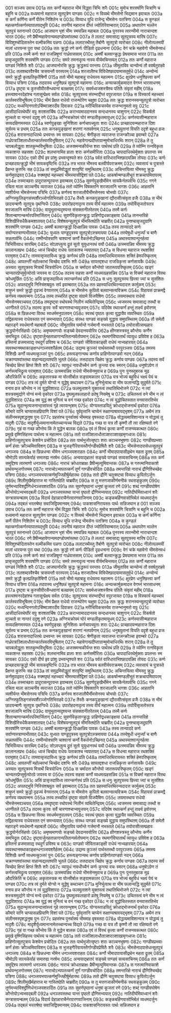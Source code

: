 001	सञ्जय उवाच
001a	ततः कर्णो महाराज भीमं विद्ध्वा त्रिभिः शरैः
001c	मुमोच शरवर्षाणि चित्राणि च बहूनि च
002a	वध्यमानो महाराज सूतपुत्रेण पाण्डवः
002c	न विव्यथे भीमसेनो भिद्यमान इवाचलः
003a	स कर्णं कर्णिना कर्णे पीतेन निशितेन च
003c	विव्याध युधि राजेन्द्र भीमसेनः पतत्रिणा
004a	स कुण्डलं महत्कर्णात्कर्णस्यापातयद्भुवि
004c	तपनीयं महाराज दीप्तं ज्योतिरिवाम्बरात्
005a	अथापरेण भल्लेन सूतपुत्रं स्तनान्तरे
005c	आजघान भृशं भीमः स्मयन्निव महाबलः
006a	पुनरस्य त्वरन्भीमो नाराचान्दश भारत
006c	रणे प्रैषीन्महावेगान्यमदण्डोपमांस्तथा
007a	ते ललाटं समासाद्य सूतपुत्रस्य मारिष
007c	विविशुश्चोदितास्तेन वल्मीकमिव पन्नगाः
008a	ललाटस्थैस्तु तैर्बाणैः सूतपुत्रो व्यरोचत
008c	नीलोत्पलमयीं मालां धारयन्स पुरा यथा
009a	ततः क्रुद्धो रणे कर्णः पीडितो दृढधन्वना
009c	वेगं चक्रे महावेगो भीमसेनवधं प्रति
010a	तस्मै कर्णः शतं राजन्निषूणां गार्ध्रवाससाम्
010c	अमर्षी बलवान्क्रुद्धः प्रेषयामास भारत
011a	ततः प्रासृजदुग्राणि शरवर्षाणि पाण्डवः
011c	समरे तमनादृत्य नास्य वीर्यमचिन्तयत्
012a	ततः कर्णो महाराज पाण्डवं निशितैः शरैः
012c	आजघानोरसि क्रुद्धः क्रुद्धरूपं परन्तपः
013a	जीमूताविव चान्योन्यं तौ ववर्षतुराहवे
013c	तलशब्दरवैश्चैव त्रासयन्तौ परस्परम्
014a	शरजालैश्च विविधैश्छादयामासतुर्मृधे
014c	अन्योन्यं समरे क्रुद्धौ कृतप्रतिकृतैषिणौ
015a	ततो भीमो महाबाहू राधेयस्य महात्मनः
015c	क्षुरप्रेण धनुश्छित्त्वा कर्णं विव्याध पत्रिणा
016a	तदपास्य धनुश्छिन्नं सूतपुत्रो महामनाः
016c	अन्यत्कार्मुकमादत्त वेगघ्नं भारसाधनम्
017a	दृष्ट्वा च कुरुसौवीरसैन्धवानां बलक्षयम्
017c	सवर्मध्वजशस्त्रैश्च पतितैः संवृतां महीम्
018a	हस्त्यश्वनरदेहांश्च गतासून्प्रेक्ष्य सर्वतः
018c	सूतपुत्रस्य संरम्भाद्दीप्तं वपुरजायत
019a	स विस्फार्य महच्चापं कार्तस्वरविभूषितम्
019c	भीमं प्रैक्षत राधेयो राजन्घोरेण चक्षुषा
020a	ततः क्रुद्धः शरानस्यन्सूतपुत्रो व्यरोचत
020c	मध्यन्दिनगतोऽर्चिष्माञ्शरदीव दिवाकरः
021a	मरीचिविकचस्येव राजन्भानुमतो वपुः
021c	आसीदाधिरथेर्घोरं वपुः शरशतार्चिषः
022a	कराभ्यामाददानस्य सन्दधानस्य चाशुगान्
022c	विकर्षतो मुञ्चतो वा नान्तरं ददृशू रणे
023a	अग्निचक्रोपमं घोरं मण्डलीकृतमायुधम्
023c	कर्णस्यासीन्महाराज सव्यदक्षिणमस्यतः
024a	स्वर्णपुङ्खाः सुनिशिताः कर्णचापच्युताः शराः
024c	प्राच्छादयन्महाराज दिशः सूर्यस्य च प्रभाम्
025a	ततः कनकपुङ्खानां शराणां नतपर्वणाम्
025c	धनुश्च्युतानां वियति ददृशे बहुधा व्रजः
026a	शरासनादाधिरथेः प्रभवन्तः स्म सायकाः
026c	श्रेणीकृता व्यराजन्त राजन्क्रौञ्चा इवाम्बरे
027a	गार्ध्रपत्राञ्शिलाधौतान्कार्तस्वरविभूषितान्
027c	महावेगान्प्रदीप्ताग्रान्मुमोचाधिरथिः शरान्
028a	ते तु चापबलोद्धूताः शातकुम्भविभूषिताः
028c	अजस्रमन्वकीर्यन्त शराः पार्थरथं प्रति
029a	ते व्योम्नि रत्नविकृता व्यकाशन्त सहस्रशः
029c	शलभानामिव व्राताः शराः कर्णसमीरिताः
030a	चापादाधिरथेर्मुक्ताः प्रपतन्तः स्म सायकाः
030c	एको दीर्घ इव प्रांशुः प्रभवन्दृश्यते शरः
031a	पर्वतं वारिधाराभिश्छादयन्निव तोयदः
031c	कर्णः प्राच्छादयत्क्रुद्धो भीमं सायकवृष्टिभिः
032a	तत्र भारत भीमस्य बलवीर्यपराक्रमम्
032c	व्यवसायं च पुत्रास्ते प्रैक्षन्त कुरुभिः सह
033a	तां समुद्रमिवोद्धूतां शरवृष्टिं समुत्थिताम्
033c	अचिन्तयित्वा भीमस्तु क्रुद्धः कर्णमुपाद्रवत्
034a	रुक्मपृष्ठं महच्चापं भीमस्यासीद्विशां पते
034c	आकर्षान्मण्डलीभूतं शक्रचापमिवापरम्
034e	तस्माच्छराः प्रादुरासन्पूरयन्त इवाम्बरम्
035a	सुवर्णपुङ्खैर्भीमेन सायकैर्नतपर्वभिः
035c	गगने रचिता माला काञ्चनीव व्यराजत
036a	ततो व्योम्नि विषक्तानि शरजालानि भागशः
036c	आहतानि व्यशीर्यन्त भीमसेनस्य पत्रिभिः
037a	कर्णस्य शरजालौघैर्भीमसेनस्य चोभयोः
037c	अग्निस्फुलिङ्गसंस्पर्शैरञ्जोगतिभिराहवे
037e	तैस्तैः कनकपुङ्खानां द्यौरासीत्संवृता व्रजैः
038a	स भीमं छादयन्बाणैः सूतपुत्रः पृथग्विधैः
038c	उपारोहदनादृत्य तस्य वीर्यं महात्मनः
039a	तयोर्विसृजतोस्तत्र शरजालानि मारिष
039c	वायुभूतान्यदृश्यन्त संसक्तानीतरेतरम्
040a	तस्मै कर्णः शितान्बाणान्कर्मारपरिमार्जितान्
040c	सुवर्णविकृतान्क्रुद्धः प्राहिणोद्वधकाङ्क्षया
041a	तानन्तरिक्षे विशिखैस्त्रिधैकैकमशातयत्
041c	विशेषयन्सूतपुत्रं भीमस्तिष्ठेति चाब्रवीत्
042a	पुनश्चासृजदुग्राणि शरवर्षाणि पाण्डवः
042c	अमर्षी बलवान्क्रुद्धो दिधक्षन्निव पावकः
043a	तस्य तान्याददे कर्णः सर्वाण्यस्त्राण्यभीतवत्
043c	युध्यतः पाण्डुपुत्रस्य सूतपुत्रोऽस्त्रमायया
044a	तस्येषुधी धनुर्ज्यां च बाणैः सन्नतपर्वभिः
044c	रश्मीन्योक्त्राणि चाश्वानां कर्णो वैकर्तनोऽच्छिनत्
045a	अथास्याश्वान्पुनर्हत्वा त्रिभिर्विव्याध सारथिम्
045c	सोऽवप्लुत्य द्रुतं सूतो युयुधानरथं ययौ
046a	उत्स्मयन्निव भीमस्य क्रुद्धः कालानलप्रभः
046c	ध्वजं चिच्छेद राधेयः पताकाश्च न्यपातयत्
047a	स विधन्वा महाराज रथशक्तिं परामृशत्
047c	तामवासृजदाविध्य क्रुद्धः कर्णरथं प्रति
048a	तामाधिरथिरायस्तः शक्तिं हेमपरिष्कृताम्
048c	आपतन्तीं महोल्काभां चिच्छेद दशभिः शरैः
049a	सापतद्दशधा राजन्निकृत्ता कर्णसायकैः
049c	अस्यतः सूतपुत्रस्य मित्रार्थे चित्रयोधिनः
050a	स चर्मादत्त कौन्तेयो जातरूपपरिष्कृतम्
050c	खड्गं चान्यतरप्रेप्सुर्मृत्योरग्रे जयस्य वा
050e	तदस्य सहसा कर्णो व्यधमत्प्रहसन्निव
051a	स विचर्मा महाराज विरथः क्रोधमूर्छितः
051c	असिं प्रासृजदाविध्य त्वरन्कर्णरथं प्रति
052a	स धनुः सूतपुत्रस्य छित्त्वा ज्यां च सुसंशितः
052c	अपतद्भुवि निस्त्रिंशश्च्युतः सर्प इवाम्बरात्
053a	ततः प्रहस्याधिरथिरन्यदादत्त कार्मुकम्
053c	शत्रुघ्नं समरे क्रुद्धो दृढज्यं वेगवत्तरम्
054a	स भीमसेनः कुपितो बलवान्सत्यविक्रमः
054c	विहायसं प्राक्रमद्वै कर्णस्य व्यथयन्मनः
055a	तस्य तच्चरितं दृष्ट्वा संग्रामे विजयैषिणः
055c	लयमास्थाय राधेयो भीमसेनमवञ्चयत्
056a	तमदृष्ट्वा रथोपस्थे निलीनं व्यथितेन्द्रियम्
056c	ध्वजमस्य समासाद्य तस्थौ स धरणीतले
057a	तदस्य कुरवः सर्वे चारणाश्चाभ्यपूजयन्
057c	यदियेष रथात्कर्णं हन्तुं तार्क्ष्य इवोरगम्
058a	स छिन्नधन्वा विरथः स्वधर्ममनुपालयन्
058c	स्वरथं पृष्ठतः कृत्वा युद्धायैव व्यवस्थितः
059a	तद्विहत्यास्य राधेयस्तत एनं समभ्ययात्
059c	संरब्धः पाण्डवं सङ्ख्ये युद्धाय समुपस्थितम्
060a	तौ समेतौ महारङ्गे स्पर्धमानौ महाबलौ
060c	जीमूताविव घर्मान्ते गर्जमानौ नभस्तले
061a	तयोरासीत्सम्प्रहारः क्रुद्धयोर्नरसिंहयोः
061c	अमृष्यमाणयोः सङ्ख्ये देवदानवयोरिव
062a	क्षीणशस्त्रस्तु कौन्तेयः कर्णेन समभिद्रुतः
062c	दृष्ट्वार्जुनहतान्नागान्पतितान्पर्वतोपमान्
062e	रथमार्गविघातार्थं व्यायुधः प्रविवेश ह
063a	हस्तिनां व्रजमासाद्य रथदुर्गं प्रविश्य च
063c	पाण्डवो जीविताकाङ्क्षी राधेयं नाभ्यहारयत्
064a	व्यवस्थानमथाकाङ्क्षन्धनञ्जयशरैर्हतम्
064c	उद्यम्य कुञ्जरं पार्थस्तस्थौ परपुरञ्जयः
065a	तमस्य विशिखैः कर्णो व्यधमत्कुञ्जरं पुनः
065c	हस्त्यङ्गान्यथ कर्णाय प्राहिणोत्पाण्डवो नदन्
066a	चक्राण्यश्वांस्तथा वाहान्यद्यत्पश्यति भूतले
066c	तत्तदादाय चिक्षेप क्रुद्धः कर्णाय पाण्डवः
067a	तदस्य सर्वं चिच्छेद क्षिप्तं क्षिप्तं शितैः शरैः
067c	व्यायुधं नावधीच्चैनं कर्णः कुन्त्या वचः स्मरन्
068a	धनुषोऽग्रेण तं कर्णस्त्वभिद्रुत्य परामृशत्
068c	उत्स्मयन्निव राधेयो भीमसेनमुवाच ह
069a	पुनः पुनस्तूबरक मूढ औदरिकेति च
069c	अकृतास्त्रक मा योत्सीर्बाल सङ्ग्रामकातर
070a	यत्र भोज्यं बहुविधं भक्ष्यं पेयं च पाण्डव
070c	तत्र त्वं दुर्मते योग्यो न युद्धेषु कथञ्चन
071a	मुनिर्भूत्वाथ वा भीम फलान्यद्धि सुदुर्मते
071c	वनाय व्रज कौन्तेय न त्वं युद्धविशारदः
072a	फलमूलाशने युक्तस्त्वं तथातिथिभोजने
072c	न त्वां शस्त्रसमुद्योगे योग्यं मन्ये वृकोदर
073a	पुष्पमूलफलाहारो व्रतेषु नियमेषु च
073c	उचितस्त्वं वने भीम न त्वं युद्धविशारदः
074a	क्व युद्धं क्व मुनित्वं च वनं गच्छ वृकोदर
074c	न त्वं युद्धोचितस्तात वनवासरतिर्भव
075a	सूदान्भृत्यजनान्दासांस्त्वं गृहे त्वरयन्भृशम्
075c	योग्यस्ताडयितुं क्रोधाद्भोजनार्थं वृकोदर
076a	कौमारे यानि चाप्यासन्नप्रियाणि विशां पते
076c	पूर्ववृत्तानि चाप्येनं रूक्षाण्यश्रावयद्भृशम्
077a	अथैनं तत्र संलीनमस्पृशद्धनुषा पुनः
077c	प्रहसंश्च पुनर्वाक्यं भीममाह वृषस्तदा
078a	योद्धव्यमाविशान्यत्र न योद्धव्यं तु मादृशैः
078c	मादृशैर्युध्यमानानामेतच्चान्यच्च विद्यते
079a	गच्छ वा यत्र तौ कृष्णौ तौ त्वा रक्षिष्यतो रणे
079c	गृहं वा गच्छ कौन्तेय किं ते युद्धेन बालक
080a	एवं तं विरथं कृत्वा कर्णो राजन्व्यकत्थत
080c	प्रमुखे वृष्णिसिंहस्य पार्थस्य च महात्मनः
081a	ततो राजञ्शिलाधौताञ्शराञ्शाखामृगध्वजः
081c	प्राहिणोत्सूतपुत्राय केशवेन प्रचोदितः
082a	ततः पार्थभुजोत्सृष्टाः शराः काञ्चनभूषणाः
082c	गाण्डीवप्रभवाः कर्णं हंसाः क्रौञ्चमिवाविशन्
083a	स भुजङ्गैरिवायस्तैर्गाण्डीवप्रेषितैः शरैः
083c	भीमसेनादपासेधत्सूतपुत्रं धनञ्जयः
084a	स छिन्नधन्वा भीमेन धनञ्जयशराहतः
084c	कर्णो भीमादपायासीद्रथेन महता द्रुतम्
085a	भीमोऽपि सात्यकेर्वाहं समारुह्य नरर्षभः
085c	अन्वयाद्भ्रातरं सङ्ख्ये पाण्डवं सव्यसाचिनम्
086a	ततः कर्णं समुद्दिश्य त्वरमाणो धनञ्जयः
086c	नाराचं क्रोधताम्राक्षः प्रैषीन्मृत्युमिवान्तकः
087a	स गरुत्मानिवाकाशे प्रार्थयन्भुजगोत्तमम्
087c	नाराचोऽभ्यपतत्कर्णं तूर्णं गाण्डीवचोदितः
088a	तमन्तरिक्षे नाराचं द्रौणिश्चिच्छेद पत्रिणा
088c	धनञ्जयभयात्कर्णमुज्जिहीर्षुर्महारथः
089a	ततो द्रौणिं चतुःषष्ट्या विव्याध कुपितोऽर्जुनः
089c	शिलीमुखैर्महाराज मा गास्तिष्ठेति चाब्रवीत्
090a	स तु मत्तगजाकीर्णमनीकं रथसङ्कुलम्
090c	तूर्णमभ्याविशद्द्रौणिर्धनञ्जयशरार्दितः
091a	ततः सुवर्णपृष्ठानां धनुषां कूजतां रणे
091c	शब्दं गाण्डीवघोषेण कौन्तेयोऽभ्यभवद्बली
092a	धनञ्जयस्तथा यान्तं पृष्ठतो द्रौणिमभ्ययात्
092c	नातिदीर्घमिवाध्वानं शरैः सन्त्रासयन्बलम्
093a	विदार्य देहान्नाराचैर्नरवारणवाजिनाम्
093c	कङ्कबर्हिणवासोभिर्बलं व्यधमदर्जुनः
094a	तद्बलं भरतश्रेष्ठ सवाजिद्विपमानवम्
094c	पाकशासनिरायस्तः पार्थः सन्निजघान ह
001	सञ्जय उवाच
001a	ततः कर्णो महाराज भीमं विद्ध्वा त्रिभिः शरैः
001c	मुमोच शरवर्षाणि चित्राणि च बहूनि च
002a	वध्यमानो महाराज सूतपुत्रेण पाण्डवः
002c	न विव्यथे भीमसेनो भिद्यमान इवाचलः
003a	स कर्णं कर्णिना कर्णे पीतेन निशितेन च
003c	विव्याध युधि राजेन्द्र भीमसेनः पतत्रिणा
004a	स कुण्डलं महत्कर्णात्कर्णस्यापातयद्भुवि
004c	तपनीयं महाराज दीप्तं ज्योतिरिवाम्बरात्
005a	अथापरेण भल्लेन सूतपुत्रं स्तनान्तरे
005c	आजघान भृशं भीमः स्मयन्निव महाबलः
006a	पुनरस्य त्वरन्भीमो नाराचान्दश भारत
006c	रणे प्रैषीन्महावेगान्यमदण्डोपमांस्तथा
007a	ते ललाटं समासाद्य सूतपुत्रस्य मारिष
007c	विविशुश्चोदितास्तेन वल्मीकमिव पन्नगाः
008a	ललाटस्थैस्तु तैर्बाणैः सूतपुत्रो व्यरोचत
008c	नीलोत्पलमयीं मालां धारयन्स पुरा यथा
009a	ततः क्रुद्धो रणे कर्णः पीडितो दृढधन्वना
009c	वेगं चक्रे महावेगो भीमसेनवधं प्रति
010a	तस्मै कर्णः शतं राजन्निषूणां गार्ध्रवाससाम्
010c	अमर्षी बलवान्क्रुद्धः प्रेषयामास भारत
011a	ततः प्रासृजदुग्राणि शरवर्षाणि पाण्डवः
011c	समरे तमनादृत्य नास्य वीर्यमचिन्तयत्
012a	ततः कर्णो महाराज पाण्डवं निशितैः शरैः
012c	आजघानोरसि क्रुद्धः क्रुद्धरूपं परन्तपः
013a	जीमूताविव चान्योन्यं तौ ववर्षतुराहवे
013c	तलशब्दरवैश्चैव त्रासयन्तौ परस्परम्
014a	शरजालैश्च विविधैश्छादयामासतुर्मृधे
014c	अन्योन्यं समरे क्रुद्धौ कृतप्रतिकृतैषिणौ
015a	ततो भीमो महाबाहू राधेयस्य महात्मनः
015c	क्षुरप्रेण धनुश्छित्त्वा कर्णं विव्याध पत्रिणा
016a	तदपास्य धनुश्छिन्नं सूतपुत्रो महामनाः
016c	अन्यत्कार्मुकमादत्त वेगघ्नं भारसाधनम्
017a	दृष्ट्वा च कुरुसौवीरसैन्धवानां बलक्षयम्
017c	सवर्मध्वजशस्त्रैश्च पतितैः संवृतां महीम्
018a	हस्त्यश्वनरदेहांश्च गतासून्प्रेक्ष्य सर्वतः
018c	सूतपुत्रस्य संरम्भाद्दीप्तं वपुरजायत
019a	स विस्फार्य महच्चापं कार्तस्वरविभूषितम्
019c	भीमं प्रैक्षत राधेयो राजन्घोरेण चक्षुषा
020a	ततः क्रुद्धः शरानस्यन्सूतपुत्रो व्यरोचत
020c	मध्यन्दिनगतोऽर्चिष्माञ्शरदीव दिवाकरः
021a	मरीचिविकचस्येव राजन्भानुमतो वपुः
021c	आसीदाधिरथेर्घोरं वपुः शरशतार्चिषः
022a	कराभ्यामाददानस्य सन्दधानस्य चाशुगान्
022c	विकर्षतो मुञ्चतो वा नान्तरं ददृशू रणे
023a	अग्निचक्रोपमं घोरं मण्डलीकृतमायुधम्
023c	कर्णस्यासीन्महाराज सव्यदक्षिणमस्यतः
024a	स्वर्णपुङ्खाः सुनिशिताः कर्णचापच्युताः शराः
024c	प्राच्छादयन्महाराज दिशः सूर्यस्य च प्रभाम्
025a	ततः कनकपुङ्खानां शराणां नतपर्वणाम्
025c	धनुश्च्युतानां वियति ददृशे बहुधा व्रजः
026a	शरासनादाधिरथेः प्रभवन्तः स्म सायकाः
026c	श्रेणीकृता व्यराजन्त राजन्क्रौञ्चा इवाम्बरे
027a	गार्ध्रपत्राञ्शिलाधौतान्कार्तस्वरविभूषितान्
027c	महावेगान्प्रदीप्ताग्रान्मुमोचाधिरथिः शरान्
028a	ते तु चापबलोद्धूताः शातकुम्भविभूषिताः
028c	अजस्रमन्वकीर्यन्त शराः पार्थरथं प्रति
029a	ते व्योम्नि रत्नविकृता व्यकाशन्त सहस्रशः
029c	शलभानामिव व्राताः शराः कर्णसमीरिताः
030a	चापादाधिरथेर्मुक्ताः प्रपतन्तः स्म सायकाः
030c	एको दीर्घ इव प्रांशुः प्रभवन्दृश्यते शरः
031a	पर्वतं वारिधाराभिश्छादयन्निव तोयदः
031c	कर्णः प्राच्छादयत्क्रुद्धो भीमं सायकवृष्टिभिः
032a	तत्र भारत भीमस्य बलवीर्यपराक्रमम्
032c	व्यवसायं च पुत्रास्ते प्रैक्षन्त कुरुभिः सह
033a	तां समुद्रमिवोद्धूतां शरवृष्टिं समुत्थिताम्
033c	अचिन्तयित्वा भीमस्तु क्रुद्धः कर्णमुपाद्रवत्
034a	रुक्मपृष्ठं महच्चापं भीमस्यासीद्विशां पते
034c	आकर्षान्मण्डलीभूतं शक्रचापमिवापरम्
034e	तस्माच्छराः प्रादुरासन्पूरयन्त इवाम्बरम्
035a	सुवर्णपुङ्खैर्भीमेन सायकैर्नतपर्वभिः
035c	गगने रचिता माला काञ्चनीव व्यराजत
036a	ततो व्योम्नि विषक्तानि शरजालानि भागशः
036c	आहतानि व्यशीर्यन्त भीमसेनस्य पत्रिभिः
037a	कर्णस्य शरजालौघैर्भीमसेनस्य चोभयोः
037c	अग्निस्फुलिङ्गसंस्पर्शैरञ्जोगतिभिराहवे
037e	तैस्तैः कनकपुङ्खानां द्यौरासीत्संवृता व्रजैः
038a	स भीमं छादयन्बाणैः सूतपुत्रः पृथग्विधैः
038c	उपारोहदनादृत्य तस्य वीर्यं महात्मनः
039a	तयोर्विसृजतोस्तत्र शरजालानि मारिष
039c	वायुभूतान्यदृश्यन्त संसक्तानीतरेतरम्
040a	तस्मै कर्णः शितान्बाणान्कर्मारपरिमार्जितान्
040c	सुवर्णविकृतान्क्रुद्धः प्राहिणोद्वधकाङ्क्षया
041a	तानन्तरिक्षे विशिखैस्त्रिधैकैकमशातयत्
041c	विशेषयन्सूतपुत्रं भीमस्तिष्ठेति चाब्रवीत्
042a	पुनश्चासृजदुग्राणि शरवर्षाणि पाण्डवः
042c	अमर्षी बलवान्क्रुद्धो दिधक्षन्निव पावकः
043a	तस्य तान्याददे कर्णः सर्वाण्यस्त्राण्यभीतवत्
043c	युध्यतः पाण्डुपुत्रस्य सूतपुत्रोऽस्त्रमायया
044a	तस्येषुधी धनुर्ज्यां च बाणैः सन्नतपर्वभिः
044c	रश्मीन्योक्त्राणि चाश्वानां कर्णो वैकर्तनोऽच्छिनत्
045a	अथास्याश्वान्पुनर्हत्वा त्रिभिर्विव्याध सारथिम्
045c	सोऽवप्लुत्य द्रुतं सूतो युयुधानरथं ययौ
046a	उत्स्मयन्निव भीमस्य क्रुद्धः कालानलप्रभः
046c	ध्वजं चिच्छेद राधेयः पताकाश्च न्यपातयत्
047a	स विधन्वा महाराज रथशक्तिं परामृशत्
047c	तामवासृजदाविध्य क्रुद्धः कर्णरथं प्रति
048a	तामाधिरथिरायस्तः शक्तिं हेमपरिष्कृताम्
048c	आपतन्तीं महोल्काभां चिच्छेद दशभिः शरैः
049a	सापतद्दशधा राजन्निकृत्ता कर्णसायकैः
049c	अस्यतः सूतपुत्रस्य मित्रार्थे चित्रयोधिनः
050a	स चर्मादत्त कौन्तेयो जातरूपपरिष्कृतम्
050c	खड्गं चान्यतरप्रेप्सुर्मृत्योरग्रे जयस्य वा
050e	तदस्य सहसा कर्णो व्यधमत्प्रहसन्निव
051a	स विचर्मा महाराज विरथः क्रोधमूर्छितः
051c	असिं प्रासृजदाविध्य त्वरन्कर्णरथं प्रति
052a	स धनुः सूतपुत्रस्य छित्त्वा ज्यां च सुसंशितः
052c	अपतद्भुवि निस्त्रिंशश्च्युतः सर्प इवाम्बरात्
053a	ततः प्रहस्याधिरथिरन्यदादत्त कार्मुकम्
053c	शत्रुघ्नं समरे क्रुद्धो दृढज्यं वेगवत्तरम्
054a	स भीमसेनः कुपितो बलवान्सत्यविक्रमः
054c	विहायसं प्राक्रमद्वै कर्णस्य व्यथयन्मनः
055a	तस्य तच्चरितं दृष्ट्वा संग्रामे विजयैषिणः
055c	लयमास्थाय राधेयो भीमसेनमवञ्चयत्
056a	तमदृष्ट्वा रथोपस्थे निलीनं व्यथितेन्द्रियम्
056c	ध्वजमस्य समासाद्य तस्थौ स धरणीतले
057a	तदस्य कुरवः सर्वे चारणाश्चाभ्यपूजयन्
057c	यदियेष रथात्कर्णं हन्तुं तार्क्ष्य इवोरगम्
058a	स छिन्नधन्वा विरथः स्वधर्ममनुपालयन्
058c	स्वरथं पृष्ठतः कृत्वा युद्धायैव व्यवस्थितः
059a	तद्विहत्यास्य राधेयस्तत एनं समभ्ययात्
059c	संरब्धः पाण्डवं सङ्ख्ये युद्धाय समुपस्थितम्
060a	तौ समेतौ महारङ्गे स्पर्धमानौ महाबलौ
060c	जीमूताविव घर्मान्ते गर्जमानौ नभस्तले
061a	तयोरासीत्सम्प्रहारः क्रुद्धयोर्नरसिंहयोः
061c	अमृष्यमाणयोः सङ्ख्ये देवदानवयोरिव
062a	क्षीणशस्त्रस्तु कौन्तेयः कर्णेन समभिद्रुतः
062c	दृष्ट्वार्जुनहतान्नागान्पतितान्पर्वतोपमान्
062e	रथमार्गविघातार्थं व्यायुधः प्रविवेश ह
063a	हस्तिनां व्रजमासाद्य रथदुर्गं प्रविश्य च
063c	पाण्डवो जीविताकाङ्क्षी राधेयं नाभ्यहारयत्
064a	व्यवस्थानमथाकाङ्क्षन्धनञ्जयशरैर्हतम्
064c	उद्यम्य कुञ्जरं पार्थस्तस्थौ परपुरञ्जयः
065a	तमस्य विशिखैः कर्णो व्यधमत्कुञ्जरं पुनः
065c	हस्त्यङ्गान्यथ कर्णाय प्राहिणोत्पाण्डवो नदन्
066a	चक्राण्यश्वांस्तथा वाहान्यद्यत्पश्यति भूतले
066c	तत्तदादाय चिक्षेप क्रुद्धः कर्णाय पाण्डवः
067a	तदस्य सर्वं चिच्छेद क्षिप्तं क्षिप्तं शितैः शरैः
067c	व्यायुधं नावधीच्चैनं कर्णः कुन्त्या वचः स्मरन्
068a	धनुषोऽग्रेण तं कर्णस्त्वभिद्रुत्य परामृशत्
068c	उत्स्मयन्निव राधेयो भीमसेनमुवाच ह
069a	पुनः पुनस्तूबरक मूढ औदरिकेति च
069c	अकृतास्त्रक मा योत्सीर्बाल सङ्ग्रामकातर
070a	यत्र भोज्यं बहुविधं भक्ष्यं पेयं च पाण्डव
070c	तत्र त्वं दुर्मते योग्यो न युद्धेषु कथञ्चन
071a	मुनिर्भूत्वाथ वा भीम फलान्यद्धि सुदुर्मते
071c	वनाय व्रज कौन्तेय न त्वं युद्धविशारदः
072a	फलमूलाशने युक्तस्त्वं तथातिथिभोजने
072c	न त्वां शस्त्रसमुद्योगे योग्यं मन्ये वृकोदर
073a	पुष्पमूलफलाहारो व्रतेषु नियमेषु च
073c	उचितस्त्वं वने भीम न त्वं युद्धविशारदः
074a	क्व युद्धं क्व मुनित्वं च वनं गच्छ वृकोदर
074c	न त्वं युद्धोचितस्तात वनवासरतिर्भव
075a	सूदान्भृत्यजनान्दासांस्त्वं गृहे त्वरयन्भृशम्
075c	योग्यस्ताडयितुं क्रोधाद्भोजनार्थं वृकोदर
076a	कौमारे यानि चाप्यासन्नप्रियाणि विशां पते
076c	पूर्ववृत्तानि चाप्येनं रूक्षाण्यश्रावयद्भृशम्
077a	अथैनं तत्र संलीनमस्पृशद्धनुषा पुनः
077c	प्रहसंश्च पुनर्वाक्यं भीममाह वृषस्तदा
078a	योद्धव्यमाविशान्यत्र न योद्धव्यं तु मादृशैः
078c	मादृशैर्युध्यमानानामेतच्चान्यच्च विद्यते
079a	गच्छ वा यत्र तौ कृष्णौ तौ त्वा रक्षिष्यतो रणे
079c	गृहं वा गच्छ कौन्तेय किं ते युद्धेन बालक
080a	एवं तं विरथं कृत्वा कर्णो राजन्व्यकत्थत
080c	प्रमुखे वृष्णिसिंहस्य पार्थस्य च महात्मनः
081a	ततो राजञ्शिलाधौताञ्शराञ्शाखामृगध्वजः
081c	प्राहिणोत्सूतपुत्राय केशवेन प्रचोदितः
082a	ततः पार्थभुजोत्सृष्टाः शराः काञ्चनभूषणाः
082c	गाण्डीवप्रभवाः कर्णं हंसाः क्रौञ्चमिवाविशन्
083a	स भुजङ्गैरिवायस्तैर्गाण्डीवप्रेषितैः शरैः
083c	भीमसेनादपासेधत्सूतपुत्रं धनञ्जयः
084a	स छिन्नधन्वा भीमेन धनञ्जयशराहतः
084c	कर्णो भीमादपायासीद्रथेन महता द्रुतम्
085a	भीमोऽपि सात्यकेर्वाहं समारुह्य नरर्षभः
085c	अन्वयाद्भ्रातरं सङ्ख्ये पाण्डवं सव्यसाचिनम्
086a	ततः कर्णं समुद्दिश्य त्वरमाणो धनञ्जयः
086c	नाराचं क्रोधताम्राक्षः प्रैषीन्मृत्युमिवान्तकः
087a	स गरुत्मानिवाकाशे प्रार्थयन्भुजगोत्तमम्
087c	नाराचोऽभ्यपतत्कर्णं तूर्णं गाण्डीवचोदितः
088a	तमन्तरिक्षे नाराचं द्रौणिश्चिच्छेद पत्रिणा
088c	धनञ्जयभयात्कर्णमुज्जिहीर्षुर्महारथः
089a	ततो द्रौणिं चतुःषष्ट्या विव्याध कुपितोऽर्जुनः
089c	शिलीमुखैर्महाराज मा गास्तिष्ठेति चाब्रवीत्
090a	स तु मत्तगजाकीर्णमनीकं रथसङ्कुलम्
090c	तूर्णमभ्याविशद्द्रौणिर्धनञ्जयशरार्दितः
091a	ततः सुवर्णपृष्ठानां धनुषां कूजतां रणे
091c	शब्दं गाण्डीवघोषेण कौन्तेयोऽभ्यभवद्बली
092a	धनञ्जयस्तथा यान्तं पृष्ठतो द्रौणिमभ्ययात्
092c	नातिदीर्घमिवाध्वानं शरैः सन्त्रासयन्बलम्
093a	विदार्य देहान्नाराचैर्नरवारणवाजिनाम्
093c	कङ्कबर्हिणवासोभिर्बलं व्यधमदर्जुनः
094a	तद्बलं भरतश्रेष्ठ सवाजिद्विपमानवम्
094c	पाकशासनिरायस्तः पार्थः सन्निजघान ह


